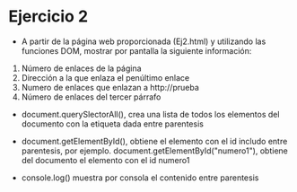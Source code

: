 # Ejercicio 2

- A partir de la página web proporcionada (Ej2.html) y utilizando las funciones DOM, mostrar 
por pantalla la siguiente información:
 
1. Número de enlaces de la página 
2. Dirección a la que enlaza el penúltimo enlace 
3. Numero de enlaces que enlazan a http://prueba 
4. Número de enlaces del tercer párrafo 



- document.querySlectorAll(), crea una lista de todos los elementos del documento con la etiqueta dada entre parentesis

- document.getElementById(), obtiene el elemento con el id includo entre parentesis, por ejemplo. document.getElementById("numero1"), obtiene del documento el elemento con el id numero1

- console.log() muestra por consola el contenido entre parentesis